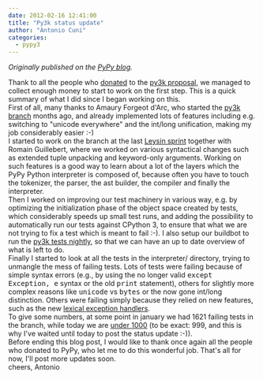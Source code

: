 ```yaml
---
date: 2012-02-16 12:41:00
title: "Py3k status update"
author: "Antonio Cuni"
categories:
  - pypy3
---
```


_Originally published on the [PyPy blog](https://pypy.org/posts/2012/02/py3k-status-update-8840622949715145821.html)._

<html><body><div class="document" id="py3k-status-update">Thank to all the people who <a class="reference external" href="/posts/2012/01/py3k-and-numpy-first-stage-thanks-to-3008917396290059758.html">donated</a> to the <a class="reference external" href="https://pypy.org/py3donate.html">py3k proposal</a>, we managed to collect enough money to start to work on the first step.  This is a quick summary of what I did since I began working on this.<br>
First of all, many thanks to Amaury Forgeot d'Arc, who started the <a class="reference external" href="https://foss.heptapod.net/pypy/pypy/-/tree/branch/py3k">py3k branch</a> months ago, and already implemented lots of features including e.g. switching to "unicode everywhere" and the int/long unification, making my job considerably easier :-)<br>
I started to work on the branch at the last <a class="reference external" href="/posts/2011/12/leysin-winter-sprint-6862532189897876336.html">Leysin sprint</a> together with Romain Guillebert, where we worked on various syntactical changes such as extended tuple unpacking and keyword-only arguments.  Working on such features is a good way to learn about a lot of the layers which the PyPy Python interpreter is composed of, because often you have to touch the tokenizer, the parser, the ast builder, the compiler and finally the interpreter.<br>
Then I worked on improving our test machinery in various way, e.g. by optimizing the initialization phase of the object space created by tests, which considerably speeds up small test runs, and adding the possibility to automatically run our tests against CPython 3, to ensure that what we are not trying to fix a test which is meant to fail :-). I also setup our buildbot to run the <a class="reference external" href="https://buildbot.pypy.org/summary?branch=py3k">py3k tests nightly</a>, so that we can have an up to date overview of what is left to do.<br>
Finally I started to look at all the tests in the interpreter/ directory, trying to unmangle the mess of failing tests. Lots of tests were failing because of simple syntax errors (e.g., by using the no longer valid <tt class="docutils literal">except Exception, e</tt> syntax or the old <tt class="docutils literal">print</tt> statement), others for slightly more complex reasons like <tt class="docutils literal">unicode</tt> vs <tt class="docutils literal">bytes</tt> or the now gone int/long distinction.  Others were failing simply because they relied on new features, such as the new <a class="reference external" href="https://bugs.python.org/issue3021">lexical exception handlers</a>.<br>
To give some numbers, at some point in january we had 1621 failing tests in the branch, while today we are <a class="reference external" href="https://buildbot.pypy.org/summary?category=linux32&amp;branch=py3k&amp;recentrev=52508:c1756f5aa63e">under 1000</a> (to be exact: 999, and this is why I've waited until today to post the status update :-)).<br>
Before ending this blog post, I would like to thank once again all the people who donated to PyPy, who let me to do this wonderful job.  That's all for now, I'll post more updates soon.<br>
cheers, Antonio</div></body></html>